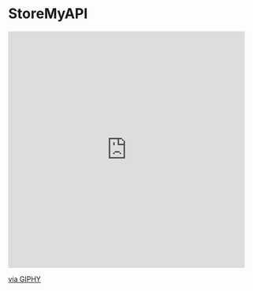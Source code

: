 # StoreMyAPI
<iframe src="https://giphy.com/embed/BfuBRDSdSmanmOwOzW" width="480" height="480" frameBorder="0" class="giphy-embed" allowFullScreen></iframe><p><a href="https://giphy.com/gifs/cooking-kitchen-cook-BfuBRDSdSmanmOwOzW">via GIPHY</a></p>
